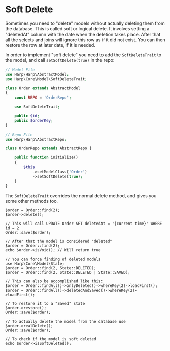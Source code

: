 # Soft Delete

Sometimes you need to "delete" models without actually deleting them from the database. This is called soft or logical delete. It involves setting a "deletedAt" column with the date when the deletion takes place. After that all the selects and joins will ignore this row as if it did not exist. You can then restore the row at later date, if it is needed.

In order to implement "soft delete" you need to add the ``SoftDeleteTrait`` to the model, and call ``setSoftDelete(true)`` in the repo:

```php
// Model File
use Harp\Harp\AbstractModel;
use Harp\Core\Model\SoftDeleteTrait;

class Order extends AbstractModel
{
    const REPO = 'OrderRepo';

    use SoftDeleteTrait;

    public $id;
    public $orderKey;
}

// Repo File
use Harp\Harp\AbstractRepo;

class OrderRepo extends AbstractRepo {

    public function initialize()
    {
        $this
            ->setModelClass('Order')
            ->setSoftDelete(true);
    }
}
```

The ``SoftDeleteTrait`` overrides the normal delete method, and gives you some other methods too.

```
$order = Order::find(2);
$order->delete();

// This will call UPDATE Order SET deletedAt = '{current time}' WHERE id = 2
Order::save($order);

// After that the model is considered "deleted"
$order = Order::find(2);
echo $order->isVoid(); // Will return true

// You can force finding of deleted models
use Harp\Core\Model\State;
$order = Order::find(2, State::DELETED);
$order = Order::find(2, State::DELETED | State::SAVED);

// This can also be accomplished like this:
$order = Order::findAll()->onlyDeleted()->whereKey(2)->loadFirst();
$order = Order::findAll()->deletedAndSaved()->whereKey(2)->loadFirst();

// To restore it to a "Saved" state
$order->restore();
Order::save($order);

// To actually delete the model from the database use
$order->realDelete();
Order::save($order);

// To check if the model is soft deleted
echo $order->isSoftDeleted();
```
